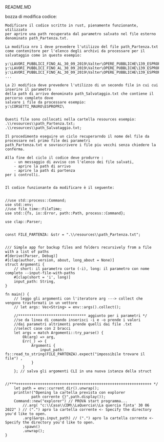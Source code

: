 README.MD



bozza di modifica codice:


	Modificare il codice scritto in rust, pienamente funzionante, utilizzato
	per aprire una path recuperata dal parametro salvato nel file esterno denominato path_Partenza.txt.

	La modifica nro 1 deve prevedere l'utilizzo del file path_Partenza.txt come contenitore per l'elenco degli archivi da processare per il salvataggio come in questo esempio:
	
	y:\LAVORI_PUBBLICI_FINO_AL_30_09_2019\Valter\OPERE_PUBBLICHE\139_ESPROPRI\ACCESSO_ATTI_1_2016.zip
	y:\LAVORI_PUBBLICI_FINO_AL_30_09_2019\Valter\OPERE_PUBBLICHE\139_ESPROPRI\ACCESSO_ATTI_22281_2017.zip
	y:\LAVORI_PUBBLICI_FINO_AL_30_09_2019\Valter\OPERE_PUBBLICHE\139_ESPROPRI\CERT_PROC_ESPR_10135_2011.zip
	...

	La 2) modifica deve prevedere l'utilizzo di un secondo file in cui cui inserire il parametro
	della path di arrivo denominato path_Salvataggio.txt che contiene il percorso completo dove 
	salvare i file da processare esempio:
	y:\CORSETTI_MAURO\ESPROPRI\


	Questi file sono collocati nella cartella resources esempio:
	.\\resources\\path_Partenza.txt;
	.\\resources\\path_Salvataggio.txt;

	Il procedimento eseguire un ciclo recuperarndo il nome del file da processare nel primo file dei parametri
	path_Partenza.txt e sovrascrivere i file piu vecchi senza chiedere la conferma.

	Alla fine del ciclo il codice deve produrre :
		- un messaggio di avviso con l'elenco dei file salvati, 
		- aprire la path di arrivo
		- aprire la path di partenza 
	per i controlli.


	Il codice funzionante da modificare è il seguente:


	//use std::process::Command;
	use std::env;
	//use file_time::FileTime;
	use std::{fs, io::Error, path::Path, process::Command};

	use clap::Parser;


	const FILE_PARTENZA: &str = ".\\resources\\path_Partenza.txt";


	/// Simple app for backup files and folders recursively from a file with a list of paths
	#[derive(Parser, Debug)]
	#[clap(author, version, about, long_about = None)]
	struct Argomenti {
	    // short: il parametro corto (-i), long: il parametro con nome completo --input-file-with-paths
	    #[clap(short = 'i', long)]
	    input_path: String,
	}

	fn main() {
	    // leggo gli argomenti con l'iteratore arg ---> collect che vengono trasformati in un vettore
	    // let args: Vec<String> = env::args().collect();

	    //******************************* aggiunto per i parametri */
	    //se da linea di comando inserisci -i e -o prende i valori
	    //dai parametri altrimenti prende quelli dai file .txt
	    //select case con 2 bracci
	    let args = match Argomenti::try_parse() {
	        Ok(arg) => arg,
	        Err(_) => {
	            Argomenti {
	                input_path: fs::read_to_string(FILE_PARTENZA).expect("impossibile trovare il file") ,
	            }
	        }
	    }; // salva gli argomenti CLI in una nuova istanza della struct

	    //***++++++++++++++++++++++++++++++++++++++++++++++++++++++++++++++ */
	    let path = env::current_dir().unwrap();
	    println!("Opening la cartella prevista con explorer
	            path corrente {}",path.display());
	    Command::new("explorer") // PROVA start programma...
	        //.arg( "c:\\Casa\\CDM\\LaQuercia\\La quercia finta' 30 06 2022" ) // (".") apro la cartella corrente <- Specify the directory you'd like to open.
	        .arg(&args.input_path) // (".") apro la cartella corrente <- Specify the directory you'd like to open.
	        .spawn()
	        .unwrap();
	}
